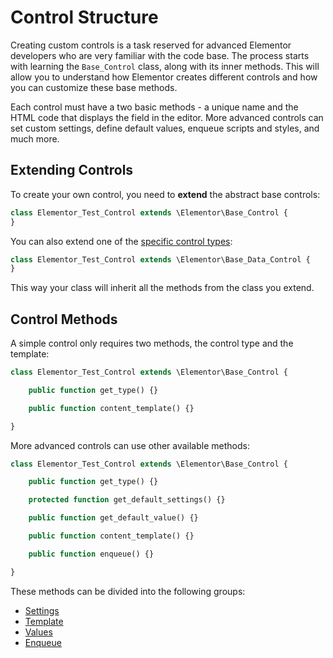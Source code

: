 # Control Structure

<Badge type="tip" vertical="top" text="Elementor Core" /> <Badge type="warning" vertical="top" text="Advanced" />

Creating custom controls is a task reserved for advanced Elementor developers who are very familiar with the code base. The process starts with learning the `Base_Control` class, along with its inner methods. This will allow you to understand how Elementor creates different controls and how you can customize these base methods.

Each control must have a two basic methods - a unique name and the HTML code that displays the field in the editor. More advanced controls can set custom settings, define default values, enqueue scripts and styles, and much more.

## Extending Controls

To create your own control, you need to **extend** the abstract base controls:

```php
class Elementor_Test_Control extends \Elementor\Base_Control {
}
```

You can also extend one of the [specific control types](./control-types):

```php
class Elementor_Test_Control extends \Elementor\Base_Data_Control {
}
```

This way your class will inherit all the methods from the class you extend.

## Control Methods

A simple control only requires two methods, the control type and the template:

```php
class Elementor_Test_Control extends \Elementor\Base_Control {

	public function get_type() {}

	public function content_template() {}

}
```

More advanced controls can use other available methods:

```php
class Elementor_Test_Control extends \Elementor\Base_Control {

	public function get_type() {}

	protected function get_default_settings() {}

	public function get_default_value() {}

	public function content_template() {}

	public function enqueue() {}

}
```

These methods can be divided into the following groups:

* [Settings](./control-settings/)
* [Template](./control-template/)
* [Values](./control-values/)
* [Enqueue](./control-enqueue)
